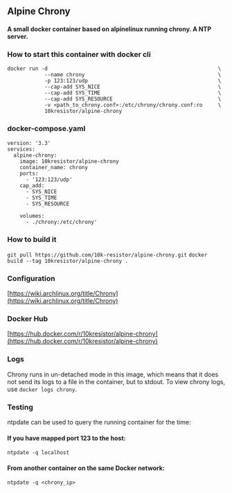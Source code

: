 ## Alpine Chrony
#### A small docker container based on alpinelinux running chrony. A NTP server.


### How to start this container with docker cli
```
docker run -d                                                       \
            --name chrony                                           \
            -p 123:123/udp                                          \
            --cap-add SYS_NICE                                      \
            --cap-add SYS_TIME                                      \
            --cap-add SYS_RESOURCE                                  \
            -v <path_to_chrony.conf>:/etc/chrony/chrony.conf:ro     \
            10kresistor/alpine-chrony
```


### docker-compose.yaml
```
version: '3.3'
services:
  alpine-chrony:
    image: 10kresistor/alpine-chrony
    container_name: chrony
    ports:
      - '123:123/udp'
    cap_add:
      - SYS_NICE
      - SYS_TIME
      - SYS_RESOURCE

    volumes:
      - ./chrony:/etc/chrony'
```


### How to build it
`git pull https://github.com/10k-resistor/alpine-chrony.git`
`docker build --tag 10kresistor/alpine-chrony .`

### Configuration
[https://wiki.archlinux.org/title/Chrony](https://wiki.archlinux.org/title/Chrony)

### Docker Hub
[https://hub.docker.com/r/10kresistor/alpine-chrony](https://hub.docker.com/r/10kresistor/alpine-chrony)


### Logs
Chrony runs in un-detached mode in this image, which means that it does not send its logs to a file in the container, but to stdout. To view chrony logs, use `docker logs chrony`.

### Testing
ntpdate can be used to query the running container for the time:
#### If you have mapped port 123 to the host:
`ntpdate -q localhost`
#### From another container on the same Docker network:
`ntpdate -q <chrony_ip>`
